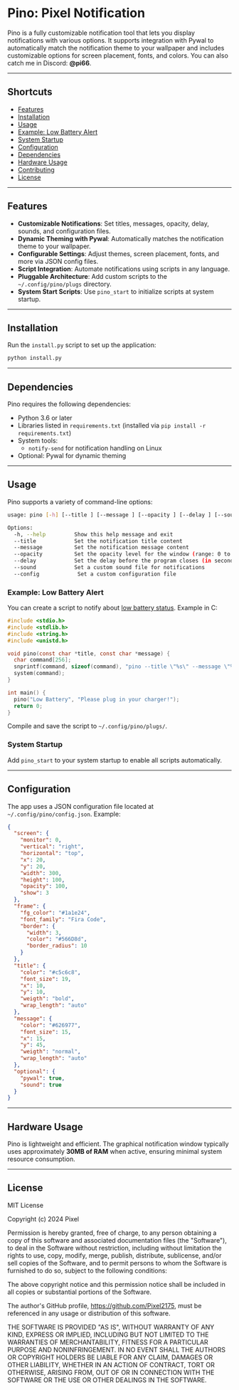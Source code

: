 # Pino: Pixel Notification

Pino is a fully customizable notification tool that lets you display notifications with various options. It supports integration with Pywal to automatically match the notification theme to your wallpaper and includes customizable options for screen placement, fonts, and colors. You can also catch me in Discord: **@pi66**.

---

## Shortcuts
- [Features](#features)
- [Installation](#installation)
- [Usage](#usage)
- [Example: Low Battery Alert](#example-low-battery-alert)
- [System Startup](#system-startup)
- [Configuration](#configuration)
- [Dependencies](#dependencies)
- [Hardware Usage](#hardware-usage)
- [Contributing](#contributing)
- [License](#license)

---

## Features
- **Customizable Notifications**: Set titles, messages, opacity, delay, sounds, and configuration files.
- **Dynamic Theming with Pywal**: Automatically matches the notification theme to your wallpaper.
- **Configurable Settings**: Adjust themes, screen placement, fonts, and more via JSON config files.
- **Script Integration**: Automate notifications using scripts in any language.
- **Pluggable Architecture**: Add custom scripts to the `~/.config/pino/plugs` directory.
- **System Start Scripts**: Use `pino_start` to initialize scripts at system startup.

---

## Installation

Run the `install.py` script to set up the application:

```bash
python install.py
```

---

## Dependencies

Pino requires the following dependencies:
- Python 3.6 or later
- Libraries listed in `requirements.txt` (installed via `pip install -r requirements.txt`)
- System tools: 
  - `notify-send` for notification handling on Linux
- Optional: Pywal for dynamic theming

---

## Usage

Pino supports a variety of command-line options:

```bash
usage: pino [-h] [--title ] [--message ] [--opacity ] [--delay ] [--sound ] [--config ]

Options:
  -h, --help         Show this help message and exit
  --title            Set the notification title content
  --message          Set the notification message content
  --opacity          Set the opacity level for the window (range: 0 to 100)
  --delay            Set the delay before the program closes (in seconds)
  --sound            Set a custom sound file for notifications
  --config            Set a custom configuration file
```

### Example: Low Battery Alert
You can create a script to notify about [low battery status](https://github.com/Pixel2175/pino/blob/main/plugs/src/battery.c). Example in C:

```c
#include <stdio.h>
#include <stdlib.h>
#include <string.h>
#include <unistd.h>

void pino(const char *title, const char *message) {
  char command[256];
  snprintf(command, sizeof(command), "pino --title \"%s\" --message \"%s\"", title, message);
  system(command);
}

int main() {
  pino("Low Battery", "Please plug in your charger!");
  return 0;
}
```

Compile and save the script to `~/.config/pino/plugs/`.

### System Startup
Add `pino_start` to your system startup to enable all scripts automatically.

---

## Configuration

The app uses a JSON configuration file located at `~/.config/pino/config.json`. Example:

```json
{
  "screen": {
    "monitor": 0,
    "vertical": "right",
    "horizontal": "top",
    "x": 20,
    "y": 20,
    "width": 300,
    "height": 100,
    "opacity": 100,
    "show": 3
  },
  "frame": {
    "fg_color": "#1a1e24",
    "font_family": "Fira Code",
    "border": {
      "width": 3,
      "color": "#566D8d",
      "border_radius": 10
    }
  },
  "title": {
    "color": "#c5c6c8",
    "font_size": 19,
    "x": 10,
    "y": 10,
    "weigth": "bold",
    "wrap_length": "auto"
  },
  "message": {
    "color": "#626977",
    "font_size": 15,
    "x": 15,
    "y": 45,
    "weigth": "normal",
    "wrap_length": "auto"
  },
  "optional": {
    "pywal": true,
    "sound": true
  }
}
```

---

## Hardware Usage

Pino is lightweight and efficient. The graphical notification window typically uses approximately **30MB of RAM** when active, ensuring minimal system resource consumption.

---


## License

MIT License

Copyright (c) 2024 Pixel

Permission is hereby granted, free of charge, to any person obtaining a copy
of this software and associated documentation files (the "Software"), to deal
in the Software without restriction, including without limitation the rights
to use, copy, modify, merge, publish, distribute, sublicense, and/or sell
copies of the Software, and to permit persons to whom the Software is
furnished to do so, subject to the following conditions:

The above copyright notice and this permission notice shall be included in all
copies or substantial portions of the Software.

The author's GitHub profile, https://github.com/Pixel2175, must be referenced
in any usage or distribution of this software.

THE SOFTWARE IS PROVIDED "AS IS", WITHOUT WARRANTY OF ANY KIND, EXPRESS OR
IMPLIED, INCLUDING BUT NOT LIMITED TO THE WARRANTIES OF MERCHANTABILITY,
FITNESS FOR A PARTICULAR PURPOSE AND NONINFRINGEMENT. IN NO EVENT SHALL THE
AUTHORS OR COPYRIGHT HOLDERS BE LIABLE FOR ANY CLAIM, DAMAGES OR OTHER
LIABILITY, WHETHER IN AN ACTION OF CONTRACT, TORT OR OTHERWISE, ARISING FROM,
OUT OF OR IN CONNECTION WITH THE SOFTWARE OR THE USE OR OTHER DEALINGS IN THE
SOFTWARE.

